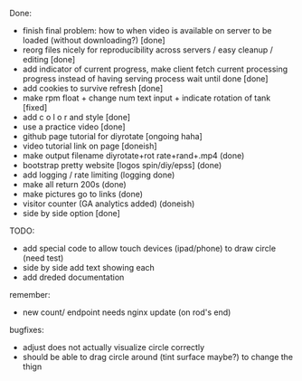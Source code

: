 Done:
- finish final problem: how to when video is available on server to be loaded (without downloading?) [done]
- reorg files nicely for reproducibility across servers / easy cleanup / editing [done]
- add indicator of current progress, make client fetch current processing progress instead of having serving process wait until done [done]
- add cookies to survive refresh [done]
- make rpm float + change num text input + indicate rotation of tank [fixed] 
- add c o l o r and style [done]
- use a practice video [done]
- github page tutorial for diyrotate [ongoing haha]
- video tutorial link on page [doneish]
- make output filename diyrotate+rot rate+rand+.mp4 (done)
- bootstrap pretty website [logos spin/diy/epss] (done)
- add logging / rate limiting (logging done)
- make all return 200s (done)
- make pictures go to links (done)
- visitor counter (GA analytics added) (doneish)
- side by side option [done]

TODO: 
- add special code to allow touch devices (ipad/phone) to draw circle (need test)
- side by side add text showing each
- add dreded documentation

remember:
- new count/ endpoint needs nginx update (on rod's end)

bugfixes:
- adjust does not actually visualize circle correctly
- should be able to drag circle around (tint surface maybe?) to change the thign
